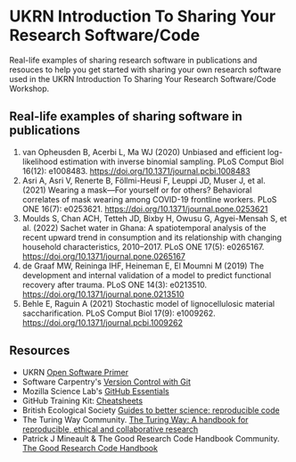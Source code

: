 # UKRN Introduction To Sharing Your Research Software/Code
Real-life examples of sharing research software in publications and resouces to help you get started with sharing your own research software used in the UKRN Introduction To Sharing Your Research Software/Code Workshop.

## Real-life examples of sharing software in publications
1. van Opheusden B, Acerbi L, Ma WJ (2020) Unbiased and efficient log-likelihood estimation with inverse binomial sampling. PLoS Comput Biol 16(12): e1008483. https://doi.org/10.1371/journal.pcbi.1008483
2. Asri A, Asri V, Renerte B, Föllmi-Heusi F, Leuppi JD, Muser J, et al. (2021) Wearing a mask—For yourself or for others? Behavioral correlates of mask wearing among COVID-19 frontline workers. PLoS ONE 16(7): e0253621. https://doi.org/10.1371/journal.pone.0253621
3. Moulds S, Chan ACH, Tetteh JD, Bixby H, Owusu G, Agyei-Mensah S, et al. (2022) Sachet water in Ghana: A spatiotemporal analysis of the recent upward trend in consumption and its relationship with changing household characteristics, 2010–2017. PLoS ONE 17(5): e0265167. https://doi.org/10.1371/journal.pone.0265167
4. de Graaf MW, Reininga IHF, Heineman E, El Moumni M (2019) The development and internal validation of a model to predict functional recovery after trauma. PLoS ONE 14(3): e0213510. https://doi.org/10.1371/journal.pone.0213510
5. Behle E, Raguin A (2021) Stochastic model of lignocellulosic material saccharification. PLoS Comput Biol 17(9): e1009262. https://doi.org/10.1371/journal.pcbi.1009262


## Resources
* UKRN [Open Software Primer](https://osf.io/qw9ck)
* Software Carpentry's [Version Control with Git](https://swcarpentry.github.io/git-novice/)
* Mozilla Science Lab's [GitHub Essentials](http://joeyklee.github.io/friendly-github-intro/guides/github-essentials/#introduction)
* GitHub Training Kit: [Cheatsheets](https://training.github.com/)
* British Ecological Society [Guides to better science: reproducible code](https://www.britishecologicalsociety.org/wp-content/uploads/2019/06/BES-Guide-Reproducible-Code-2019.pdf)
* The Turing Way Community. [The Turing Way: A handbook for reproducible, ethical and collaborative research](https://doi.org/10.5281/zenodo.7625728)
* Patrick J Mineault & The Good Research Code Handbook Community. [The Good Research Code Handbook](https://doi.org/10.5281/zenodo.5796873)





